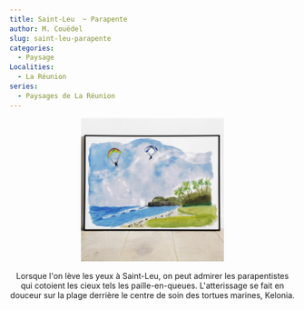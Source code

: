 ```yaml
---
title: Saint-Leu  ~ Parapente
author: M. Couëdel
slug: saint-leu-parapente
categories:
  - Paysage
Localities:
  - La Réunion
series:
  - Paysages de La Réunion
---
```

<center>
<img alt="[Parapentistes à Saint-Leu" src="reunion-parapente-featured-image.jpg" width=50%> 

Lorsque l'on lève les yeux à Saint-Leu, on peut admirer les parapentistes qui cotoient les cieux tels les paille-en-queues. L'atterissage se fait en douceur sur la plage derrière le centre de soin des tortues marines, Kelonia.
 
</center>
